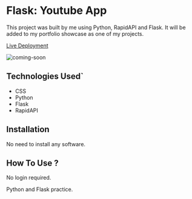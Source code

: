 # Flask: Youtube App

This project was built by me using Python, RapidAPI and Flask. It will be added to my portfolio showcase as one of my projects.

[Live Deployment](https://flask-api-youtube-app.ray-xavier-2021.repl.co/)

![coming-soon](https://user-images.githubusercontent.com/78431899/198152619-7f76eb54-dd28-45b6-b407-cd010dc31df7.jpg)



## Technologies Used`
- CSS
- Python
- Flask
- RapidAPI

## Installation
No need to install any software.

## How To Use ?
No login required.

Python and Flask practice.
